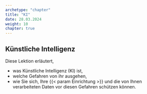 ```yaml
---
archetype: "chapter"
title: "KI"
date: 28.03.2024
weight: 10
chapter: true
---
```


## Künstliche Intelligenz

Diese Lektion erläutert,

- was Künstliche Intelligenz (KI) ist,
- welche Gefahren von ihr ausgehen,
- wie Sie sich, Ihre {{< param Einrichtung >}} und die von Ihnen verarbeiteten Daten vor diesen Gefahren schützen können.


